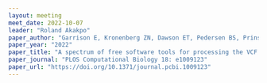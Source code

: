 ```yaml
---
layout: meeting
meet_date: 2022-10-07
leader: "Roland Akakpo"
paper_author: "Garrison E, Kronenberg ZN, Dawson ET, Pedersen BS, Prins P"
paper_year: "2022"
paper_title: "A spectrum of free software tools for processing the VCF variant call format: vcflib, bio-vcf, cyvcf2, hts-nim and slivar"
paper_journal: "PLOS Computational Biology 18: e1009123"
paper_url: "https://doi.org/10.1371/journal.pcbi.1009123"
---
```

